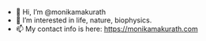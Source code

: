 - 👋 Hi, I’m @monikamakurath
- 👀 I’m interested in life, nature, biophysics.
- 📫 My contact info is here: https://monikamakurath.com

<!---
monikamakurath/monikamakurath is a ✨ special ✨ repository because its `README.md` (this file) appears on your GitHub profile.
You can click the Preview link to take a look at your changes.
--->
